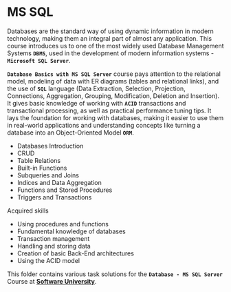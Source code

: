 # MS SQL

Databases are the standard way of using dynamic information in modern technology, making them an integral part of almost any application. This course introduces us to one of the most widely used Database Management Systems **`DBMS`**, used in the development of modern information systems - **`Microsoft SQL Server`**.

**`Database Basics with MS SQL Server`** course pays attention to the relational model, modeling of data with ER diagrams (tables and relational links), and the use of **`SQL`** language (Data Extraction, Selection, Projection, Connections, Aggregation, Grouping, Modification, Deletion and Insertion).
It gives basic knowledge of working with **`ACID`** transactions and transactional processing, as well as practical performance tuning tips. It lays the foundation for working with databases, making it easier to use them in real-world applications and understanding concepts like turning a database into an Object-Oriented Model **`ORM`**.


- Databases Introduction
- CRUD
- Table Relations
- Built-in Functions
- Subqueries and Joins
- Indices and Data Aggregation
- Functions and Stored Procedures
- Triggers and Transactions


Acquired skills

-  Using procedures and functions
-  Fundamental knowledge of databases
-  Transaction management
-  Handling and storing data
-  Creation of basic Back-End architectures
-  Using the ACID model



This folder contains various task solutions for the **`Database - MS SQL Server`**  Course at **[Software University](https://softuni.bg/)**.







































